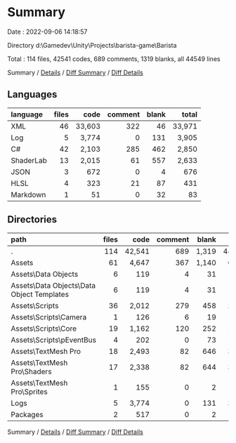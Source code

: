 # Summary

Date : 2022-09-06 14:18:57

Directory d:\\Gamedev\\Unity\\Projects\\barista-game\\Barista

Total : 114 files,  42541 codes, 689 comments, 1319 blanks, all 44549 lines

Summary / [Details](details.md) / [Diff Summary](diff.md) / [Diff Details](diff-details.md)

## Languages
| language | files | code | comment | blank | total |
| :--- | ---: | ---: | ---: | ---: | ---: |
| XML | 46 | 33,603 | 322 | 46 | 33,971 |
| Log | 5 | 3,774 | 0 | 131 | 3,905 |
| C# | 42 | 2,103 | 285 | 462 | 2,850 |
| ShaderLab | 13 | 2,015 | 61 | 557 | 2,633 |
| JSON | 3 | 672 | 0 | 4 | 676 |
| HLSL | 4 | 323 | 21 | 87 | 431 |
| Markdown | 1 | 51 | 0 | 32 | 83 |

## Directories
| path | files | code | comment | blank | total |
| :--- | ---: | ---: | ---: | ---: | ---: |
| . | 114 | 42,541 | 689 | 1,319 | 44,549 |
| Assets | 61 | 4,647 | 367 | 1,140 | 6,154 |
| Assets\\Data Objects | 6 | 119 | 4 | 31 | 154 |
| Assets\\Data Objects\\Data Object Templates | 6 | 119 | 4 | 31 | 154 |
| Assets\\Scripts | 36 | 2,012 | 279 | 458 | 2,749 |
| Assets\\Scripts\\Camera | 1 | 126 | 6 | 19 | 151 |
| Assets\\Scripts\\Core | 19 | 1,162 | 120 | 252 | 1,534 |
| Assets\\Scripts\\pEventBus | 4 | 202 | 0 | 73 | 275 |
| Assets\\TextMesh Pro | 18 | 2,493 | 82 | 646 | 3,221 |
| Assets\\TextMesh Pro\\Shaders | 17 | 2,338 | 82 | 644 | 3,064 |
| Assets\\TextMesh Pro\\Sprites | 1 | 155 | 0 | 2 | 157 |
| Logs | 5 | 3,774 | 0 | 131 | 3,905 |
| Packages | 2 | 517 | 0 | 2 | 519 |

Summary / [Details](details.md) / [Diff Summary](diff.md) / [Diff Details](diff-details.md)